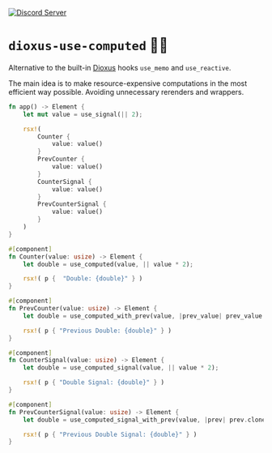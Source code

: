 [![Discord Server](https://img.shields.io/discord/899851952891002890.svg?logo=discord&style=flat-square)](https://discord.gg/sKJSVNSCDJ)

# `dioxus-use-computed` 🦀🧠

Alternative to the built-in [Dioxus](https://dioxuslabs.com/) hooks `use_memo` and `use_reactive`.

The main idea is to make resource-expensive computations in the most efficient way possible. Avoiding unnecessary rerenders and wrappers.

```rs
fn app() -> Element {
    let mut value = use_signal(|| 2);

    rsx!(
        Counter {
            value: value()
        }
        PrevCounter {
            value: value()
        }
        CounterSignal {
            value: value()
        }
        PrevCounterSignal {
            value: value()
        }
    )
}

#[component]
fn Counter(value: usize) -> Element {
    let double = use_computed(value, || value * 2);

    rsx!( p {  "Double: {double}" } )
}

#[component]
fn PrevCounter(value: usize) -> Element {
    let double = use_computed_with_prev(value, |prev_value| prev_value.unwrap_or(value) * 2);

    rsx!( p { "Previous Double: {double}" } )
}

#[component]
fn CounterSignal(value: usize) -> Element {
    let double = use_computed_signal(value, || value * 2);

    rsx!( p { "Double Signal: {double}" } )
}

#[component]
fn PrevCounterSignal(value: usize) -> Element {
    let double = use_computed_signal_with_prev(value, |prev| prev.cloned().unwrap_or(value) * 2);

    rsx!( p { "Previous Double Signal: {double}" } )
}
```
